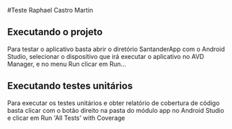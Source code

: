 #Teste Raphael Castro Martin

## Executando o projeto
Para testar o aplicativo basta abrir o diretório SantanderApp com o Android Studio, selecionar o dispositivo que irá executar o aplicativo no AVD Manager, e no menu Run clicar em Run...

## Executando testes unitários 
Para executar os testes unitários e obter relatório de cobertura de código basta clicar com o botão direito na pasta do módulo app no Android Studio e clicar em Run 'All Tests' with Coverage

